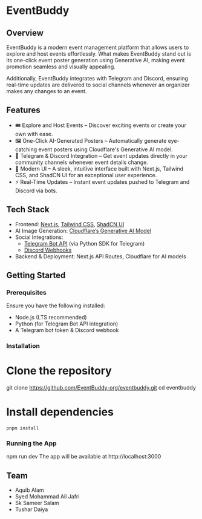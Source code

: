 # EventBuddy

## Overview
EventBuddy is a modern event management platform that allows users to explore and host events effortlessly. What makes EventBuddy stand out is its one-click event poster generation using Generative AI, making event promotion seamless and visually appealing.


Additionally, EventBuddy integrates with Telegram and Discord, ensuring real-time updates are delivered to social channels whenever an organizer makes any changes to an event.

## Features
- 🎟 Explore and Host Events – Discover exciting events or create your own with ease.
- 🖼 One-Click AI-Generated Posters – Automatically generate eye-catching event posters using Cloudflare's Generative AI model.
- 🤖 Telegram & Discord Integration – Get event updates directly in your community channels whenever event details change.
- 🎨 Modern UI – A sleek, intuitive interface built with Next.js, Tailwind CSS, and ShadCN UI for an exceptional user experience.
- ⚡️ Real-Time Updates – Instant event updates pushed to Telegram and Discord via bots.

## Tech Stack
- Frontend: [Next.js](https://nextjs.org/), [Tailwind CSS](https://tailwindcss.com/), [ShadCN UI](https://ui.shadcn.com/)
- AI Image Generation: [Cloudflare’s Generative AI Model](https://developers.cloudflare.com)
- Social Integrations:
  - [Telegram Bot API](https://core.telegram.org/bots/api) (via Python SDK for Telegram)
  - [Discord Webhooks](https://discord.com/developers/docs/resources/webhook)
- Backend & Deployment: Next.js API Routes, Cloudflare for AI models

## Getting Started
### Prerequisites
Ensure you have the following installed:
- Node.js (LTS recommended)
- Python (for Telegram Bot API integration)
- A Telegram bot token & Discord webhook

### Installation
# Clone the repository
git clone https://github.com/EventBuddy-org/eventbuddy.git
cd eventbuddy

# Install dependencies
`pnpm install`

### Running the App
npm run dev
The app will be available at http://localhost:3000

## Team
- Aquib Alam
- Syed Mohammad Ail Jafri
- Sk Sameer Salam
- Tushar Daiya

